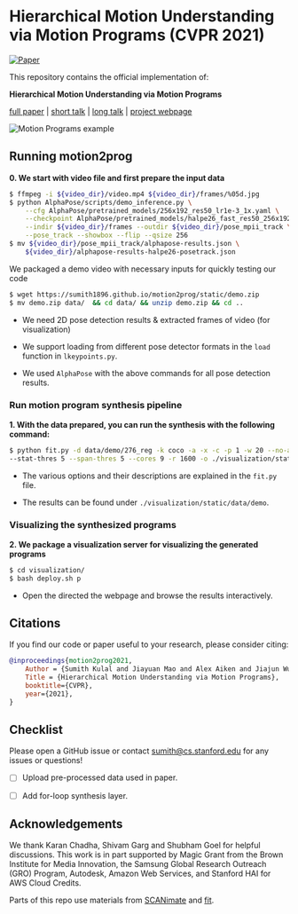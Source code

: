 # Hierarchical Motion Understanding via Motion Programs (CVPR 2021)

[![Paper](https://img.shields.io/badge/arXiv-Paper-b31b1b.svg)](https://arxiv.org/abs/2104.11216)

This repository contains the official implementation of:

**Hierarchical Motion Understanding via Motion Programs**

[full paper](https://arxiv.org/abs/2104.11216) | [short talk](https://www.youtube.com/watch?v=EKP2BIRlaXQ) | [long talk](https://www.youtube.com/watch?v=OpyY-s0LKAs) | [project webpage](https://sumith1896.github.io/motion2prog/) 

![Motion Programs example](https://sumith1896.github.io/motion2prog/static/primf.png)

## Running motion2prog

**0. We start with video file and first prepare the input data**

```sh
$ ffmpeg -i ${video_dir}/video.mp4 ${video_dir}/frames/%05d.jpg
$ python AlphaPose/scripts/demo_inference.py \
    --cfg AlphaPose/pretrained_models/256x192_res50_lr1e-3_1x.yaml \
    --checkpoint AlphaPose/pretrained_models/halpe26_fast_res50_256x192.pth \
    --indir ${video_dir}/frames --outdir ${video_dir}/pose_mpii_track \
    --pose_track --showbox --flip --qsize 256
$ mv ${video_dir}/pose_mpii_track/alphapose-results.json \
    ${video_dir}/alphapose-results-halpe26-posetrack.json
```

We packaged a demo video with necessary inputs for quickly testing our code

```sh
$ wget https://sumith1896.github.io/motion2prog/static/demo.zip
$ mv demo.zip data/  && cd data/ && unzip demo.zip && cd ..
```

- We need 2D pose detection results & extracted frames of video (for visualization)

- We support loading from different pose detector formats in the `load` function in `lkeypoints.py`.

- We used `AlphaPose` with the above commands for all pose detection results.

### Run motion program synthesis pipeline
**1. With the data prepared, you can run the synthesis with the following command:**

```sh
$ python fit.py -d data/demo/276_reg -k coco -a -x -c -p 1 -w 20 --no-acc \
--stat-thres 5 --span-thres 5 --cores 9 -r 1600 -o ./visualization/static/data/demo
```

- The various options and their descriptions are explained in the `fit.py` file.

- The results can be found under `./visualization/static/data/demo`.

### Visualizing the synthesized programs
**2. We package a visualization server for visualizing the generated programs**
```sh
$ cd visualization/
$ bash deploy.sh p
```

- Open the directed the webpage and browse the results interactively.


## Citations
If you find our code or paper useful to your research, please consider citing:

```bibtex
@inproceedings{motion2prog2021,
    Author = {Sumith Kulal and Jiayuan Mao and Alex Aiken and Jiajun Wu},
    Title = {Hierarchical Motion Understanding via Motion Programs},
    booktitle={CVPR},
    year={2021},
}
```

## Checklist
Please open a GitHub issue or contact [sumith@cs.stanford.edu](sumith@cs.stanford.edu) for any issues or questions!

- [ ] Upload pre-processed data used in paper.
- [ ] Add for-loop synthesis layer.


## Acknowledgements
We thank Karan Chadha, Shivam Garg and Shubham Goel for helpful discussions. This work is in part supported by Magic Grant from the Brown Institute for Media Innovation, the Samsung Global Research Outreach (GRO) Program, Autodesk, Amazon Web Services, and Stanford HAI for AWS Cloud Credits.

Parts of this repo use materials from [SCANimate](https://github.com/shunsukesaito/SCANimate) and [fit](https://github.com/trehansiddharth/fit).
